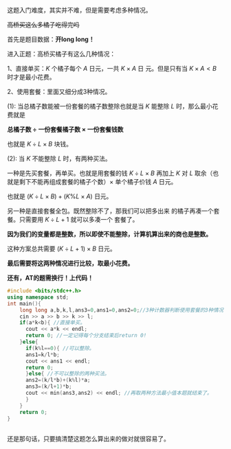 这题入门难度，其实并不难，但是需要考虑多种情况。

~~高桥买这么多橘子吃得完吗~~

首先是题目数据：**开long long！**

进入正题：高桥买橘子有这么几种情况：

1、直接单买：$K$ 个橘子每个 $A$ 日元，一共 $K \times A$ 日
元。但是只有当 $K \times A<B$ 时才是最小花费。

2、使用套餐：里面又细分成3种情况。
  
  $(1):$ 当总橘子数能被一份套餐的橘子数整除也就是当 $K$ 能整除 $L$ 时，那么最小花费就是
  
  **总橘子数 $\div$ 一份套餐橘子数 $\times$ 一份套餐钱数**
  
  
 也就是 $K \div L \times B$ 块钱。
 
 $(2):$ 当 $K$ 不能整除 $L$ 时，有两种买法。
 
 一种是先买套餐，再单买。也就是用套餐的钱 $K÷L×B$ 再加上 $K$ 对 $L$ 取余（也就是剩下不能再组成套餐的橘子个数）$\times$ 单个橘子价钱 $A$ 日元。
 
 也就是 $(K \div L \times B) + (K \% L \times A)$ 日元。
 
 另一种是直接套餐全包。既然整除不了，那我们可以把多出来
 的橘子再凑一个套餐。只需要用 $K÷L + 1$ 就可以多凑一个 套餐了。
 
 **因为我们的变量都是整数，所以即使不能整除，计算机算出来的商也是整数。**
 
 这种方案总共需要 $(K \div L + 1)\times B$ 日元。
 
 **最后需要将这两种情况进行比较，取最小花费。**
 
**还有，AT的题需换行！上代码！**

```cpp
#include <bits/stdc++.h>
using namespace std;
int main(){
	long long a,b,k,l,ans3=0,ans1=0,ans2=0;//3种计数器判断使用套餐的3种情况。
	cin >> a >> b >> k >> l;
	if(a*k<b){ //直接单买。
	  cout << a*k << endl;
	  return 0; //一定记得每个分支结束后return 0!
	}else{
	  if(k%l==0){ //可以整除。
	  ans1=k/l*b;
	  cout << ans1 << endl;
	  return 0;
	  }else{ //不可以整除的两种买法。
	  ans2=(k/l*b)+(k%l)*a;
	  ans3=(k/l+1)*b;
	  cout << min(ans3,ans2) << endl; //再取两种方法最小值本题就结束了。
	  }
	}
	return 0;
}
	
```
还是那句话，只要搞清楚这题怎么算出来的做对就很容易了。

 

